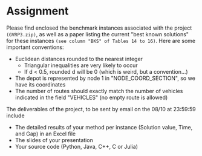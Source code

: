# Assignment

Please find enclosed the benchmark instances associated with the project `(GVRP3.zip)`, as well as a paper listing the current "best known solutions" for these instances `(see column "BKS" of Tables 14 to 16)`. Here are some important conventions:

* Euclidean distances rounded to the nearest integer
	* Triangular inequalities are very likely to occur
	* If d < 0.5, rounded d will be 0 (which is weird, but a convention...)
* The depot is represented by node 1 in "NODE_COORD_SECTION", so we have its coordinates
* The number of routes should exactly match the number of vehicles indicated in the field "VEHICLES" (no empty route is allowed)

The deliverables of the project, to be sent by email on the 08/10 at 23:59:59 include

* The detailed results of your method per instance (Solution value, Time, and Gap) in an Excel file
* The slides of your presentation
* Your source code (Python, Java, C++, C or Julia)